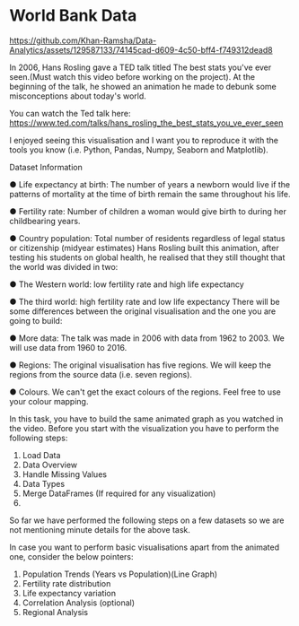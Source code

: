 # World Bank Data



https://github.com/Khan-Ramsha/Data-Analytics/assets/129587133/74145cad-d609-4c50-bff4-f749312dead8



In 2006, Hans Rosling gave a TED talk titled The best stats you've ever seen.(Must watch this video before working on the project). At the beginning of the talk, he showed an animation he made to debunk some misconceptions about today's world.


You can watch the Ted talk here: 
https://www.ted.com/talks/hans_rosling_the_best_stats_you_ve_ever_seen

I enjoyed seeing this visualisation and I want you to reproduce it with the tools you know (i.e. Python, Pandas, Numpy, Seaborn and Matplotlib). 


Dataset Information


●	Life expectancy at birth: The number of years a newborn would live if the patterns of mortality at the time of birth remain the same throughout his life.

●	Fertility rate: Number of children a woman would give birth to during her childbearing years. 

●	Country population: Total number of residents regardless of legal status or citizenship (midyear estimates)
Hans Rosling built this animation, after testing his students on global health, he realised that they still thought that the world was divided in two:

●	The Western world: low fertility rate and high life expectancy

●	The third world: high fertility rate and low life expectancy
There will be some differences between the original visualisation and the one you are going to build:

●	More data:  The talk was made in 2006 with data from 1962 to 2003. We will use data from 1960 to 2016.

●	Regions: The original visualisation has five regions. We will keep the regions from the source data (i.e. seven regions).

●	Colours. We can't get the exact colours of the regions. Feel free to use your colour mapping.

In this task, you have to build the same animated graph as you watched in the video. Before you start with the visualization you have to perform the following steps: 

1.	Load Data
2.	Data Overview
3.	Handle Missing Values
4.	Data Types
5.	Merge DataFrames (If required for any visualization)
6.	
So far we have performed the following steps on a few datasets so we are not mentioning minute details for the above task.

In case you want to perform basic visualisations apart from the animated one, consider the below pointers:


1.	Population Trends (Years vs Population)(Line Graph)
2.	Fertility rate distribution 
3.	Life expectancy variation
4.	Correlation Analysis (optional)
5.	Regional Analysis 
